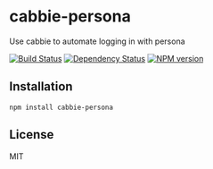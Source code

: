# cabbie-persona

Use cabbie to automate logging in with persona

[![Build Status](https://travis-ci.org/ForbesLindesay/cabbie-persona.png?branch=master)](https://travis-ci.org/ForbesLindesay/cabbie-persona)
[![Dependency Status](https://gemnasium.com/ForbesLindesay/cabbie-persona.png)](https://gemnasium.com/ForbesLindesay/cabbie-persona)
[![NPM version](https://badge.fury.io/js/cabbie-persona.png)](http://badge.fury.io/js/cabbie-persona)

## Installation

    npm install cabbie-persona

## License

  MIT